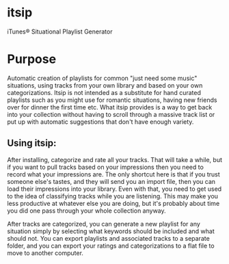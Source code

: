 # itsip
iTunes&reg; Situational Playlist Generator

Purpose
=======

Automatic creation of playlists for common "just need some music"
situations, using tracks from your own library and based on your own
categorizations.  Itsip is not intended as a substitute for hand
curated playlists such as you might use for romantic situations,
having new friends over for dinner the first time etc.  What itsip
provides is a way to get back into your collection without having to
scroll through a massive track list or put up with automatic
suggestions that don't have enough variety.

Using itsip:
-----------

After installing, categorize and rate all your tracks.  That will take
a while, but if you want to pull tracks based on your impressions then
you need to record what your impressions are.  The only shortcut here
is that if you trust someone else's tastes, and they will send you an
import file, then you can load their impressions into your library.
Even with that, you need to get used to the idea of classifying tracks
while you are listening.  This may make you less productive at
whatever else you are doing, but it's probably about time you did one
pass through your whole collection anyway.

After tracks are categorized, you can generate a new playlist for any
situation simply by selecting what keywords should be included and
what should not.  You can export playlists and associated tracks to a
separate folder, and you can export your ratings and categorizations
to a flat file to move to another computer.

